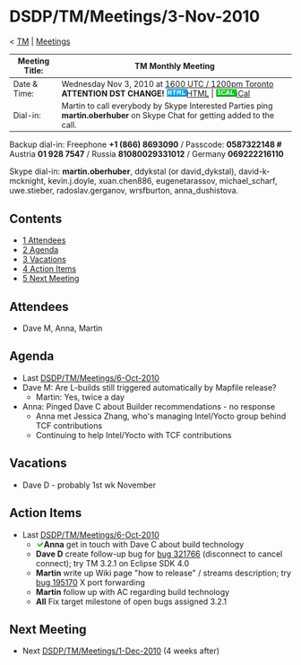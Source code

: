 

DSDP/TM/Meetings/3-Nov-2010
===========================

< [TM](./TM "DSDP/TM")‎ | [Meetings](./Meetings "DSDP/TM/Meetings")

| Meeting Title: | **TM Monthly Meeting** |
| --- | --- |
| Date & Time: | Wednesday Nov 3, 2010 at [1600 UTC / 1200pm Toronto](http://www.timeanddate.com/worldclock/fixedtime.html?month=11&day=3&year=2010&hour=16&min=00&sec=0&p1=0) **ATTENTION DST CHANGE!**   ![Html.gif](./images/Html.gif)[HTML](http://www.google.com/calendar/embed?src=vn70im36r00qeusu8nme50cils@group.calendar.google.com&ctz=Canada/Toronto) \| ![Ical.gif](./images/Ical.gif)[iCal](http://www.google.com/calendar/ical/vn70im36r00qeusu8nme50cils@group.calendar.google.com/public/basic.ics) |
| Dial-in: | Martin to call everybody by Skype   Interested Parties ping **martin.oberhuber** on Skype Chat for getting added to the call. |

Backup dial-in: Freephone **+1 (866) 8693090** / Passcode: **0587322148 #**  
Austria **01 928 7547** / Russia **81080029331012** / Germany **069222216110**

Skype dial-in: **martin.oberhuber**, ddykstal (or david\_dykstal), david-k-mcknight, kevin.j.doyle, xuan.chen886, eugenetarassov, michael\_scharf, uwe.stieber, radoslav.gerganov, wrsfburton, anna_dushistova.  

Contents
--------

*   [1 Attendees](#Attendees)
*   [2 Agenda](#Agenda)
*   [3 Vacations](#Vacations)
*   [4 Action Items](#Action-Items)
*   [5 Next Meeting](#Next-Meeting)

Attendees
---------

*   Dave M, Anna, Martin

Agenda
------

*   Last [DSDP/TM/Meetings/6-Oct-2010](./6-Oct-2010 "DSDP/TM/Meetings/6-Oct-2010")
*   Dave M: Are L-builds still triggered automatically by Mapfile release?
    *   Martin: Yes, twice a day
*   Anna: Pinged Dave C about Builder recommendations - no response
    *   Anna met Jessica Zhang, who's managing Intel/Yocto group behind TCF contributions
    *   Continuing to help Intel/Yocto with TCF contributions

Vacations
---------

*   Dave D - probably 1st wk November

Action Items
------------

*   Last [DSDP/TM/Meetings/6-Oct-2010](./6-Oct-2010 "DSDP/TM/Meetings/6-Oct-2010")
    *   ![Ok green.gif](./images/Ok_green.gif)**Anna** get in touch with Dave C about build technology
    *   **Dave D** create follow-up bug for [bug 321766](https://bugs.eclipse.org/bugs/show_bug.cgi?id=321766) (disconnect to cancel connect); try TM 3.2.1 on Eclipse SDK 4.0
    *   **Martin** write up Wiki page "how to release" / streams description; try [bug 195170](https://bugs.eclipse.org/bugs/show_bug.cgi?id=195170) X port forwarding
    *   **Martin** follow up with AC regarding build technology
    *   **All** Fix target milestone of open bugs assigned 3.2.1

Next Meeting
------------

*   Next [DSDP/TM/Meetings/1-Dec-2010](./1-Dec-2010 "DSDP/TM/Meetings/1-Dec-2010") (4 weeks after)

